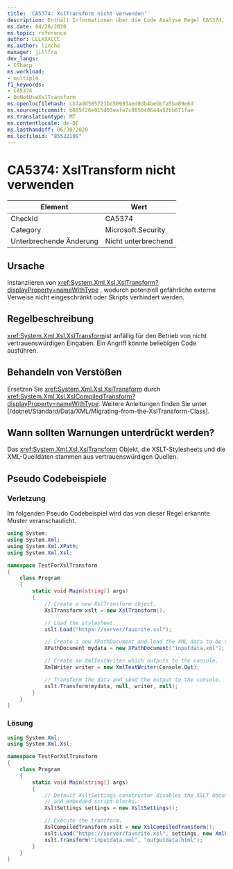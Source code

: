 ```yaml
---
title: 'CA5374: XslTransform nicht verwenden'
description: Enthält Informationen über die Code Analyse Regel CA5374, einschließlich der Gründe, der Behebung von Verstößen und der Zeit, zu der Sie unterdrückt werden soll.
ms.date: 04/28/2020
ms.topic: reference
author: LLLXXXCCC
ms.author: linche
manager: jillfra
dev_langs:
- CSharp
ms.workload:
- multiple
f1_keywords:
- CA5374
- DoNotUseXslTransform
ms.openlocfilehash: cb7add585721bd50993aed0db4bebbfa5ba09e6d
ms.sourcegitcommit: b885f26e015d03eafe7c885040644a52bb071fae
ms.translationtype: MT
ms.contentlocale: de-DE
ms.lasthandoff: 06/30/2020
ms.locfileid: "85522199"
---
```

# <a name="ca5374-do-not-use-xsltransform"></a>CA5374: XslTransform nicht verwenden

|Element|Wert|
|-|-|
|CheckId|CA5374|
|Category|Microsoft.Security|
|Unterbrechende Änderung|Nicht unterbrechend|

## <a name="cause"></a>Ursache

Instanziieren von <xref:System.Xml.Xsl.XslTransform?displayProperty=nameWithType> , wodurch potenziell gefährliche externe Verweise nicht eingeschränkt oder Skripts verhindert werden.

## <a name="rule-description"></a>Regelbeschreibung

<xref:System.Xml.Xsl.XslTransform>ist anfällig für den Betrieb von nicht vertrauenswürdigen Eingaben. Ein Angriff könnte beliebigen Code ausführen.

## <a name="how-to-fix-violations"></a>Behandeln von Verstößen

Ersetzen Sie <xref:System.Xml.Xsl.XslTransform> durch <xref:System.Xml.Xsl.XslCompiledTransform?displayProperty=nameWithType>. Weitere Anleitungen finden Sie unter [/dotnet/Standard/Data/XML/Migrating-from-the-XslTransform-Class].

## <a name="when-to-suppress-warnings"></a>Wann sollten Warnungen unterdrückt werden?

Das <xref:System.Xml.Xsl.XslTransform> Objekt, die XSLT-Stylesheets und die XML-Quelldaten stammen aus vertrauenswürdigen Quellen. 

## <a name="pseudo-code-examples"></a>Pseudo Codebeispiele

### <a name="violation"></a>Verletzung

Im folgenden Pseudo Codebeispiel wird das von dieser Regel erkannte Muster veranschaulicht.

```csharp
using System;
using System.Xml;
using System.Xml.XPath;
using System.Xml.Xsl;

namespace TestForXslTransform
{
    class Program
    {
        static void Main(string[] args)
        {
            // Create a new XslTransform object.
            XslTransform xslt = new XslTransform();

            // Load the stylesheet.
            xslt.Load("https://server/favorite.xsl");

            // Create a new XPathDocument and load the XML data to be transformed.
            XPathDocument mydata = new XPathDocument("inputdata.xml");

            // Create an XmlTextWriter which outputs to the console.
            XmlWriter writer = new XmlTextWriter(Console.Out);

            // Transform the data and send the output to the console.
            xslt.Transform(mydata, null, writer, null);
        }
    }
}
```

### <a name="solution"></a>Lösung

```csharp
using System.Xml;
using System.Xml.Xsl;

namespace TestForXslTransform
{
    class Program
    {
        static void Main(string[] args)
        {
            // Default XsltSettings constructor disables the XSLT document() function
            // and embedded script blocks.
            XsltSettings settings = new XsltSettings();

            // Execute the transform.
            XslCompiledTransform xslt = new XslCompiledTransform();
            xslt.Load("https://server/favorite.xsl", settings, new XmlUrlResolver());
            xslt.Transform("inputdata.xml", "outputdata.html");
        }
    }
}
```
